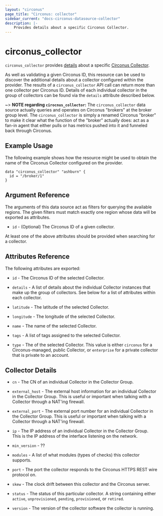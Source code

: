 ```yaml
---
layout: "circonus"
page_title: "Circonus: collector"
sidebar_current: "docs-circonus-datasource-collector"
description: |-
    Provides details about a specific Circonus Collector.
---
```


# circonus_collector

`circonus_collector` provides
[details](https://login.circonus.com/resources/api/calls/broker) about a specific
[Circonus Collector](https://login.circonus.com/user/docs/Administration/Brokers).

As well as validating a given Circonus ID, this resource can be used to discover
the additional details about a collector configured within the provider.  The
results of a `circonus_collector` API call can return more than one collector
per Circonus ID.  Details of each individual collector in the group of
collectors can be found via the `details` attribute described below.

~> **NOTE regarding `cirocnus_collector`:** The `circonus_collector` data source
actually queries and operates on Circonus "brokers" at the broker group level.
The `circonus_collector` is simply a renamed Circonus "broker" to make it clear
what the function of the "broker" actually does: act as a fan-in agent that
either pulls or has metrics pushed into it and funneled back through Circonus.

## Example Usage

The following example shows how the resource might be used to obtain
the name of the Circonus Collector configured on the provider.

```hcl
data "circonus_collector" "ashburn" {
  id = "/broker/1"
}
```

## Argument Reference

The arguments of this data source act as filters for querying the available
regions. The given filters must match exactly one region whose data will be
exported as attributes.

* `id` - (Optional) The Circonus ID of a given collector.

At least one of the above attributes should be provided when searching for a
collector.

## Attributes Reference

The following attributes are exported:

* `id` - The Circonus ID of the selected Collector.

* `details` - A list of details about the individual Collector instances that
  make up the group of collectors.  See below for a list of attributes within
  each collector.

* `latitude` - The latitude of the selected Collector.

* `longitude` - The longitude of the selected Collector.

* `name` - The name of the selected Collector.

* `tags` - A list of tags assigned to the selected Collector.

* `type` - The of the selected Collector.  This value is either `circonus` for a
  Circonus-managed, public Collector, or `enterprise` for a private collector that is
  private to an account.

## Collector Details

* `cn` - The CN of an individual Collector in the Collector Group.

* `external_host` - The external host information for an individual Collector in
  the Collector Group.  This is useful or important when talking with a Collector
  through a NAT'ing firewall.

* `external_port` - The external port number for an individual Collector in the
  Collector Group.  This is useful or important when talking with a Collector through
  a NAT'ing firewall.

* `ip` - The IP address of an individual Collector in the Collector Group.  This is
  the IP address of the interface listening on the network.

* `min_version` - ??

* `modules` - A list of what modules (types of checks) this collector supports.

* `port` - The port the collector responds to the Circonus HTTPS REST wire protocol
  on.

* `skew` - The clock drift between this collector and the Circonus server.

* `status` - The status of this particular collector. A string containing either
  `active`, `unprovisioned`, `pending`, `provisioned`, or `retired`.

* `version` - The version of the collector software the collector is running.
